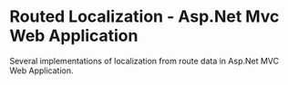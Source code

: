 # Routed Localization - Asp.Net Mvc Web Application
Several implementations of localization from route data in Asp.Net MVC Web Application.
